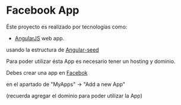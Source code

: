 # Facebook App

Éste proyecto es realizado por tecnologias como:

  +  [AngularJS](http://angularjs.org/) web app.

usando la estructura de [Angular-seed](https://github.com/angular/angular-seed)

Para poder utilizar ésta App es necesario tener un hosting y dominio.

Debes crear una app en [Facebok](https://developers.facebook.com)

en el apartado de "MyApps" -> "Add a new App"

(recuerda agregar el dominio para poder utilizar la App)
